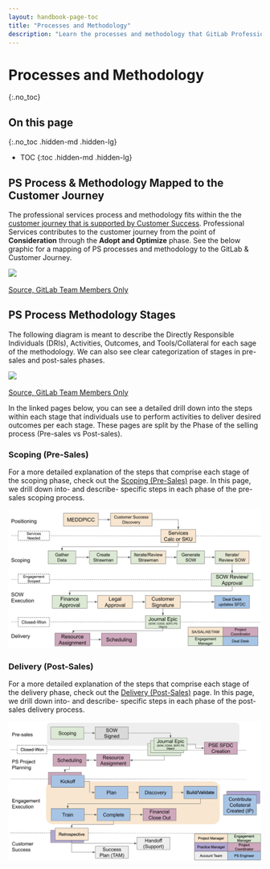 ```yaml
---
layout: handbook-page-toc
title: "Processes and Methodology"
description: "Learn the processes and methodology that GitLab Professional Services uses to help ensure Customer Success." 
---
```

# Processes and Methodology
{:.no_toc}

## On this page
{:.no_toc .hidden-md .hidden-lg}

- TOC
{:toc .hidden-md .hidden-lg}

## PS Process & Methodology Mapped to the Customer Journey
The professional services process and methodology fits within the the [customer journey that is supported by Customer Success](/sales/#supporting-teams). Professional Services contributes to the customer journey from the point of **Consideration** through the **Adopt and Optimize** phase. See the below graphic for a mapping of PS processes and methodology to the GitLab & Customer Journey.

![](/handbook/customer-success/professional-services-engineering/processes/customer-journey-mapped-ps-process.png)

[Source, GitLab Team Members Only](https://docs.google.com/presentation/d/1VQXESMods5HRIOADC95i9q6lq_AFe2FLj6BO45C3rnY/edit?usp=sharing)
## PS Process Methodology Stages
The following diagram is meant to describe the Directly Responsible Individuals (DRIs), Activities, Outcomes, and Tools/Collateral for each sage of the methodology. We can also see clear categorization of stages in pre-sales and post-sales phases.

![](/handbook/customer-success/professional-services-engineering/processes/ps-process-dri-activities-outcomes-tools.png)

[Source, GitLab Team Members Only](https://docs.google.com/presentation/d/1VQXESMods5HRIOADC95i9q6lq_AFe2FLj6BO45C3rnY/edit?usp=sharing)

In the linked pages below, you can see a detailed drill down into the steps within each stage that individuals use to perform activities to deliver desired outcomes per each stage. These pages are split by the Phase of the selling process (Pre-sales vs Post-sales).

### Scoping (Pre-Sales)
For a more detailed explanation of the steps that comprise each stage of the scoping phase, check out the [Scoping (Pre-Sales)](scoping) page. In this page, we drill down into- and describe- specific steps in each phase of the pre-sales scoping process. 

![Pre-Sales Stages & Steps](scoping/scoping-workflow.png)

### Delivery (Post-Sales)
For a more detailed explanation of the steps that comprise each stage of the delivery phase, check out the [Delivery (Post-Sales)](delivery) page. In this page, we drill down into- and describe- specific steps in each phase of the post-sales delivery process. 

![Post-Sales Stages & Steps](delivery/PS-delivery-workflow.png)
